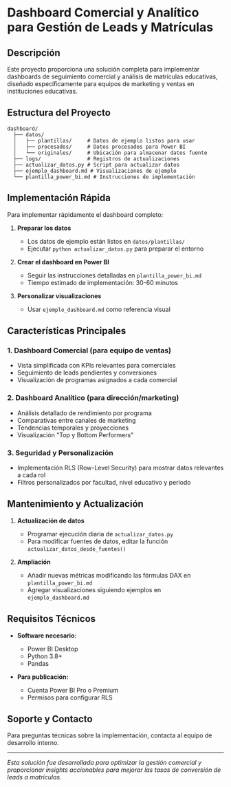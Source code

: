 # Dashboard Comercial y Analítico para Gestión de Leads y Matrículas

## Descripción
Este proyecto proporciona una solución completa para implementar dashboards de seguimiento comercial y análisis de matrículas educativas, diseñado específicamente para equipos de marketing y ventas en instituciones educativas.

## Estructura del Proyecto

```
dashboard/
  ├── datos/
  │   ├── plantillas/     # Datos de ejemplo listos para usar
  │   ├── procesados/     # Datos procesados para Power BI
  │   └── originales/     # Ubicación para almacenar datos fuente
  ├── logs/               # Registros de actualizaciones
  ├── actualizar_datos.py # Script para actualizar datos
  ├── ejemplo_dashboard.md # Visualizaciones de ejemplo
  └── plantilla_power_bi.md # Instrucciones de implementación
```

## Implementación Rápida

Para implementar rápidamente el dashboard completo:

1. **Preparar los datos**
   - Los datos de ejemplo están listos en `datos/plantillas/`
   - Ejecutar `python actualizar_datos.py` para preparar el entorno

2. **Crear el dashboard en Power BI**
   - Seguir las instrucciones detalladas en `plantilla_power_bi.md`
   - Tiempo estimado de implementación: 30-60 minutos

3. **Personalizar visualizaciones**
   - Usar `ejemplo_dashboard.md` como referencia visual

## Características Principales

### 1. Dashboard Comercial (para equipo de ventas)
- Vista simplificada con KPIs relevantes para comerciales
- Seguimiento de leads pendientes y conversiones
- Visualización de programas asignados a cada comercial

### 2. Dashboard Analítico (para dirección/marketing)
- Análisis detallado de rendimiento por programa
- Comparativas entre canales de marketing
- Tendencias temporales y proyecciones
- Visualización "Top y Bottom Performers"

### 3. Seguridad y Personalización
- Implementación RLS (Row-Level Security) para mostrar datos relevantes a cada rol
- Filtros personalizados por facultad, nivel educativo y período

## Mantenimiento y Actualización

1. **Actualización de datos**
   - Programar ejecución diaria de `actualizar_datos.py`
   - Para modificar fuentes de datos, editar la función `actualizar_datos_desde_fuentes()`

2. **Ampliación**
   - Añadir nuevas métricas modificando las fórmulas DAX en `plantilla_power_bi.md`
   - Agregar visualizaciones siguiendo ejemplos en `ejemplo_dashboard.md`

## Requisitos Técnicos

- **Software necesario:**
  - Power BI Desktop
  - Python 3.8+
  - Pandas

- **Para publicación:**
  - Cuenta Power BI Pro o Premium
  - Permisos para configurar RLS

## Soporte y Contacto

Para preguntas técnicas sobre la implementación, contacta al equipo de desarrollo interno.

---

*Esta solución fue desarrollada para optimizar la gestión comercial y proporcionar insights accionables para mejorar las tasas de conversión de leads a matrículas.* 